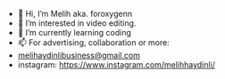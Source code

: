 - 👋 Hi, I’m Melih aka. foroxygenn
- 👀 I’m interested in video editing.
- 🌱 I’m currently learning coding
- 📫 For advertising, collaboration or more:
- melihaydinlibusiness@gmail.com
- instagram: https://www.instagram.com/melihhaydinli/
